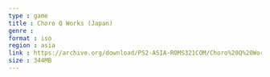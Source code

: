 ```yaml
---
type : game
title : Choro Q Works (Japan)
genre : 
format : iso
region : asia
link : https://archive.org/download/PS2-ASIA-ROMS321COM/Choro%20Q%20Works%20%28Japan%29.7z
size : 344MB
---
```

